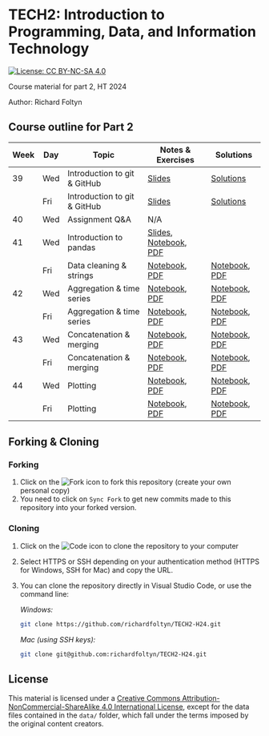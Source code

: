 
# TECH2: Introduction to Programming, Data, and Information Technology

[![License: CC BY-NC-SA 4.0](https://img.shields.io/badge/License-CC%20BY--NC--SA%204.0-lightgrey.svg)](https://creativecommons.org/licenses/by-nc-sa/4.0/)

Course material for part 2, HT 2024

Author: Richard Foltyn


## Course outline for Part 2

| Week | Day | Topic | Notes & Exercises | Solutions |
|------|-----|-------|----------------------|------------------------------------------|
| 39   | Wed | Introduction to git & GitHub | [Slides](lecture1/slides1.pdf) | [Solutions](lecture1/solutions/) |
|      | Fri | Introduction to git & GitHub | [Slides](lecture1/slides1.pdf) | [Solutions](lecture1/solutions/) |
| 40   | Wed | Assignment Q&A               | N/A | |
| 41   | Wed | Introduction to pandas       | [Slides](lecture2/slides2.pdf), [Notebook](lecture2/lecture2.ipynb), [PDF](lecture2/lecture2.pdf) | |
|      | Fri | Data cleaning & strings      | [Notebook](workshop2/workshop2.ipynb), [PDF](workshop2/workshop2.pdf) | [Notebook](workshop2/workshop2-solutions.ipynb), [PDF](workshop2/workshop2-solutions.pdf)
| 42   | Wed | Aggregation & time series    | [Notebook](lecture3/lecture3.ipynb), [PDF](lecture3/lecture3.pdf) | [Notebook](lecture3/lecture3-solutions.ipynb), [PDF](lecture3/lecture3-solutions.pdf) |
|      | Fri | Aggregation & time series    | [Notebook](workshop3/workshop3.ipynb), [PDF](workshop3/workshop3.pdf) | [Notebook](workshop3/workshop3-solutions.ipynb), [PDF](workshop3/workshop3-solutions.pdf) |
| 43   | Wed | Concatenation & merging      | [Notebook](lecture4/lecture4.ipynb), [PDF](lecture4/lecture4.pdf) | [Notebook](lecture4/lecture4-solutions.ipynb), [PDF](lecture4/lecture4-solutions.pdf) |
|      | Fri | Concatenation & merging      | [Notebook](workshop4/workshop4.ipynb), [PDF](workshop4/workshop4.pdf) | [Notebook](workshop4/workshop4-solutions.ipynb), [PDF](workshop4/workshop4-solutions.pdf) |
| 44   | Wed | Plotting                     | [Notebook](lecture5/lecture5.ipynb), [PDF](lecture5/lecture5.pdf) | [Notebook](lecture5/lecture5-solutions.ipynb), [PDF](lecture5/lecture5-solutions.pdf) |
|      | Fri | Plotting                     | [Notebook](workshop5/workshop5.ipynb), [PDF](workshop5/workshop5.pdf) | [Notebook](workshop5/workshop5-solutions.ipynb), [PDF](workshop5/workshop5-solutions.pdf) |

## Forking & Cloning

### Forking

1. Click on the ![Fork](images/fork.png) icon to fork this repository (create your own personal copy)
2. You need to click on `Sync Fork` to get new commits made to this repository into your forked version.

### Cloning

1. Click on the ![Code](images/code.png) icon to clone the repository to your computer
2. Select HTTPS or SSH depending on your authentication method (HTTPS for Windows, SSH for Mac) and copy the URL.
3. You can clone the repository directly in Visual Studio Code, or use the command line:

    _Windows:_
    ```bash
    git clone https://github.com/richardfoltyn/TECH2-H24.git
    ```
    _Mac (using SSH keys):_
    ```bash
    git clone git@github.com:richardfoltyn/TECH2-H24.git
    ```




## License

This material is licensed under a 
[Creative Commons Attribution-NonCommercial-ShareAlike 4.0 International License](http://creativecommons.org/licenses/by-nc-sa/4.0/),
except for the data files contained in the `data/` folder, which
fall under the terms imposed by the original content creators.